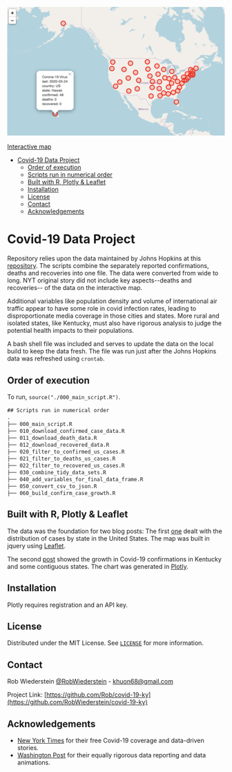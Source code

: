 <p align="center">
<img src="covid_19_map.png" width="700"/>
</p>

[Interactive map](https://www.robwiederstein.org/blog/2020/3/14/us-corona-virus-cases)

<!-- TOC depthFrom:1 depthTo:6 withLinks:1 updateOnSave:1 orderedList:0 -->

- [Covid-19 Data Project](#covid-19-data-project)
	- [Order of execution](#order-of-execution)
	- [Scripts run in numerical order](#scripts-run-in-numerical-order)
	- [Built with R, Plotly & Leaflet](#built-with-r-plotly-leaflet)
	- [Installation](#installation)
	- [License](#license)
	- [Contact](#contact)
	- [Acknowledgements](#acknowledgements)

<!-- /TOC -->

# Covid-19 Data Project

Repository relies upon the data maintained by Johns Hopkins at this [repository](https://github.com/CSSEGISandData/COVID-19). The scripts combine the separately reported confirmations, deaths and recoveries into one file.  The data were converted from wide to long.  NYT original story did not include key aspects--deaths and recoveries-- of the data on the interactive map.  

Additional variables like population density and volume of international air traffic appear to have some role in covid infection rates, leading to disproportionate media coverage in those cities and states.  More rural and isolated states, like Kentucky, must also have rigorous analysis to judge the potential health impacts to their populations.

A bash shell file was included and serves to update the data on the local build to keep the data fresh. The file was run just after the Johns Hopkins data was refreshed using `crontab`.

## Order of execution

To run, `source("./000_main_script.R")`.
```
## Scripts run in numerical order
.
├── 000_main_script.R
├── 010_download_confirmed_case_data.R
├── 011_download_death_data.R
├── 012_download_recovered_data.R
├── 020_filter_to_confirmed_us_cases.R
├── 021_filter_to_deaths_us_cases.R
├── 022_filter_to_recovered_us_cases.R
├── 030_combine_tidy_data_sets.R
├── 040_add_variables_for_final_data_frame.R
├── 050_convert_csv_to_json.R
├── 060_build_confirm_case_growth.R
```

## Built with R, Plotly & Leaflet

The data was the foundation for two blog posts: The first [one](https://www.robwiederstein.org/blog/2020/3/14/us-corona-virus-cases) dealt with the distribution of cases by state in the United States. The map was built in jquery using [Leaflet](https://leafletjs.com).

The second [post](https://www.robwiederstein.org/blog/2020/3/20/kentucky-covid-19-cases) showed the growth in Covid-19 confirmations in Kentucky and some contiguous states. The chart was generated in [Plotly](https://plotly.com).

## Installation

Plotly requires registration and an API key.

<!-- LICENSE -->
## License

Distributed under the MIT License. See [`LICENSE`](LICENSE.md) for more information.


## Contact

Rob Wiederstein [@RobWiederstein](https://twitter.com/RobWiederstein) - khuon68@gmail.com

Project Link: [https://github.com/Rob/covid-19-ky](https://github.com/RobWiederstein/covid-19-ky)


<!-- ACKNOWLEDGEMENTS -->
## Acknowledgements
* [New York Times](https://www.nytimes.com) for their free Covid-19 coverage and data-driven stories.
* [Washington Post](https://www.washingtonpost.com) for their equally rigorous data reporting and data animations.
